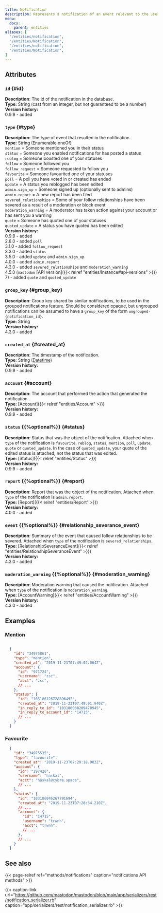 ```yaml
---
title: Notification
description: Represents a notification of an event relevant to the user.
menu:
  docs:
    parent: entities
aliases: [
  "/entities/notification",
  "/entities/Notification",
  "/entities/notification",
  "/entities/Notification",
]
---
```


## Attributes

### `id` {#id}

**Description:** The id of the notification in the database.\
**Type:** String (cast from an integer, but not guaranteed to be a number)\
**Version history:**\
0.9.9 - added

### `type` {#type}

**Description:** The type of event that resulted in the notification.\
**Type:** String (Enumerable oneOf)\
`mention` = Someone mentioned you in their status\
`status` = Someone you enabled notifications for has posted a status\
`reblog` = Someone boosted one of your statuses\
`follow` = Someone followed you\
`follow_request` = Someone requested to follow you\
`favourite` = Someone favourited one of your statuses\
`poll` = A poll you have voted in or created has ended\
`update` = A status you reblogged has been edited\
`admin.sign_up` = Someone signed up (optionally sent to admins)\
`admin.report` = A new report has been filed\
`severed_relationships` = Some of your follow relationships have been severed as a result of a moderation or block event\
`moderation_warning` = A moderator has taken action against your account or has sent you a warning\
`quote` = Someone has quoted one of your statuses\
`quoted_update` = A status you have quoted has been edited\
**Version history:**\
0.9.9 - added\
2.8.0 - added `poll`\
3.1.0 - added `follow_request`\
3.3.0 - added `status`\
3.5.0 - added `update` and `admin.sign_up`\
4.0.0 - added `admin.report`\
4.3.0 - added `severed_relationships` and `moderation_warning`\
4.5.0 (`mastodon` [API version]({{< relref "entities/Instance#api-versions" >}}) 7) - added `quote` and `quoted_update`

### `group_key` {#group_key}

**Description:** Group key shared by similar notifications, to be used in the grouped notifications feature. Should be considered opaque, but ungrouped notifications can be assumed to have a `group_key` of the form `ungrouped-{notification_id}`.\
**Type:** String\
**Version history:**\
4.3.0 - added

### `created_at` {#created_at}

**Description:** The timestamp of the notification.\
**Type:** String ([Datetime](/api/datetime-format#datetime))\
**Version history:**\
0.9.9 - added

### `account` {#account}

**Description:** The account that performed the action that generated the notification.\
**Type:** [Account]({{< relref "entities/Account" >}})\
**Version history:**\
0.9.9 - added

### `status` {{%optional%}} {#status}

**Description:** Status that was the object of the notification. Attached when `type` of the notification is `favourite`, `reblog`, `status`, `mention`, `poll`, `update`, `quote` or `quoted_update`. In the case of `quoted_update`, your quote of the edited status is attached, not the status that was edited.\
**Type:** [Status]({{< relref "entities/Status" >}})\
**Version history:**\
0.9.9 - added

### `report` {{%optional%}} {#report}

**Description:** Report that was the object of the notification. Attached when `type` of the notification is `admin.report`.\
**Type:** [Report]({{< relref "entities/Report" >}})\
**Version history:**\
4.0.0 - added

### `event` {{%optional%}} {#relationship_severance_event}

**Description:** Summary of the event that caused follow relationships to be severed. Attached when `type` of the notification is `severed_relationships`.\
**Type:** [RelationshipSeveranceEvent]({{< relref "entities/RelationshipSeveranceEvent" >}})\
**Version history:**\
4.3.0 - added

### `moderation_warning` {{%optional%}} {#moderation_warning}

**Description:** Moderation warning that caused the notification. Attached when `type` of the notification is `moderation_warning`.\
**Type:** [AccountWarning]({{< relref "entities/AccountWarning" >}})\
**Version history:**\
4.3.0 - added

## Examples

### Mention

```json

  {
    "id": "34975861",
    "type": "mention",
    "created_at": "2019-11-23T07:49:02.064Z",
    "account": {
      "id": "971724",
      "username": "zsc",
      "acct": "zsc",
      // ...
    },
    "status": {
      "id": "103186126728896492",
      "created_at": "2019-11-23T07:49:01.940Z",
      "in_reply_to_id": "103186038209478945",
      "in_reply_to_account_id": "14715",
      // ...
    }
  }
```

### Favourite

```json
  {
    "id": "34975535",
    "type": "favourite",
    "created_at": "2019-11-23T07:29:18.903Z",
    "account": {
      "id": "297420",
      "username": "haskal",
      "acct": "haskal@cybre.space",
      // ...
    },
    "status": {
      "id": "103186046267791694",
      "created_at": "2019-11-23T07:28:34.210Z",
      // ...
      "account": {
        "id": "14715",
        "username": "trwnh",
        "acct": "trwnh",
        // ...
      },
      // ...
    }
  }
```

## See also

{{< page-relref ref="methods/notifications" caption="notifications API methods" >}}

{{< caption-link url="https://github.com/mastodon/mastodon/blob/main/app/serializers/rest/notification_serializer.rb" caption="app/serializers/rest/notification_serializer.rb" >}}



